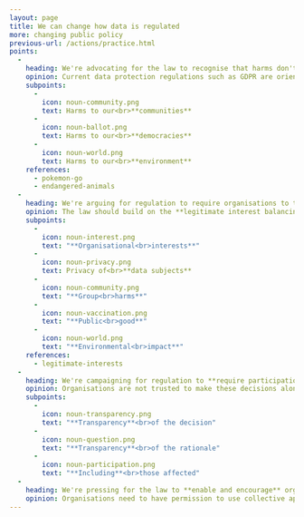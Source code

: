 ```yaml
---
layout: page
title: We can change how data is regulated
more: changing public policy
previous-url: /actions/practice.html
points:
  -
    heading: We're advocating for the law to recognise that harms don't just fall on individuals
    opinion: Current data protection regulations such as GDPR are oriented around protecting individual privacy – we think they should address wider harms including from **non-personal data**
    subpoints:
      -
        icon: noun-community.png
        text: Harms to our<br>**communities**
      -
        icon: noun-ballot.png
        text: Harms to our<br>**democracies**
      -
        icon: noun-world.png
        text: Harms to our<br>**environment**
    references:
      - pokemon-go
      - endangered-animals
  -
    heading: We're arguing for regulation to require organisations to take these wider considerations into account
    opinion: The law should build on the **legitimate interest balancing test**, and encourage organisations to look at a wide range of interests
    subpoints:
      -
        icon: noun-interest.png
        text: "**Organisational<br>interests**"
      -
        icon: noun-privacy.png
        text: Privacy of<br>**data subjects**
      -
        icon: noun-community.png
        text: "**Group<br>harms**"
      -
        icon: noun-vaccination.png
        text: "**Public<br>good**"
      -
        icon: noun-world.png
        text: "**Environmental<br>impact**"
    references:
      - legitimate-interests
  -
    heading: We're campaigning for regulation to **require participation** when organisations **balance** different rights and interests
    opinion: Organisations are not trusted to make these decisions alone – they need to demonstrate legitimacy
    subpoints:
      -
        icon: noun-transparency.png
        text: "**Transparency**<br>of the decision"
      -
        icon: noun-question.png
        text: "**Transparency**<br>of the rationale"
      -
        icon: noun-participation.png
        text: "**Including**<br>those affected"
  -
    heading: We're pressing for the law to **enable and encourage** organisations to engage their communities in all data decisions
    opinion: Organisations need to have permission to use collective approaches to make decisions about data, while continuing to protect us and our rights
---
```

